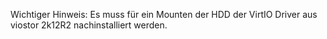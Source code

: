 Wichtiger Hinweis:
Es muss für ein Mounten der HDD der VirtIO Driver aus viostor 2k12R2 nachinstalliert werden.
